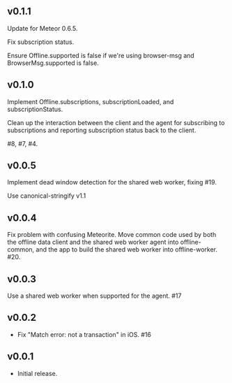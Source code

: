 ## v0.1.1

Update for Meteor 0.6.5.

Fix subscription status.

Ensure Offline.supported is false if we're using browser-msg and
BrowserMsg.supported is false.


## v0.1.0

Implement Offline.subscriptions, subscriptionLoaded, and
subscriptionStatus.

Clean up the interaction between the client and the agent for
subscribing to subscriptions and reporting subscription status back to
the client.

#8, #7, #4.


## v0.0.5

Implement dead window detection for the shared web worker, fixing #19.

Use canonical-stringify v1.1


## v0.0.4

Fix problem with confusing Meteorite.  Move common code used by both
the offline data client and the shared web worker agent into
offline-common, and the app to build the shared web worker into
offline-worker.  #20.


## v0.0.3

Use a shared web worker when supported for the agent.  #17


## v0.0.2

* Fix "Match error: not a transaction" in iOS.  #16


## v0.0.1

* Initial release.
